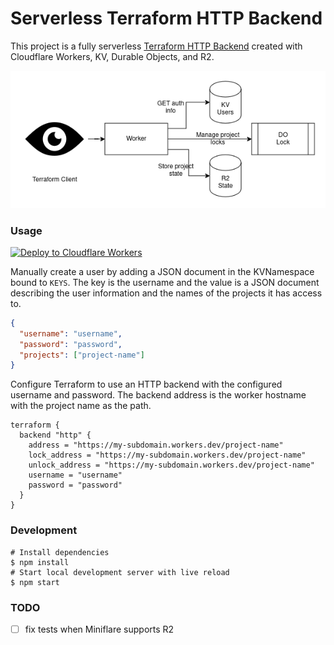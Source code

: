 # Serverless Terraform HTTP Backend

This project is a fully serverless [Terraform HTTP Backend](https://www.terraform.io/language/settings/backends/http) created with Cloudflare Workers, KV, Durable Objects, and R2.


![diagram](./tfstate-edge.png)

### Usage
[![Deploy to Cloudflare Workers](https://deploy.workers.cloudflare.com/button)](https://deploy.workers.cloudflare.com/?url=https://github.com/broswen/tfstate-edge)

Manually create a user by adding a JSON document in the KVNamespace bound to `KEYS`. The key is the username and the value is a JSON document describing the user information and the names of the projects it has access to.
```json
{
  "username": "username",
  "password": "password",
  "projects": ["project-name"]
}
```

Configure Terraform to use an HTTP backend with the configured username and password. The backend address is the worker hostname with the project name as the path.
```hcl
terraform {
  backend "http" {
    address = "https://my-subdomain.workers.dev/project-name"
    lock_address = "https://my-subdomain.workers.dev/project-name"
    unlock_address = "https://my-subdomain.workers.dev/project-name"
    username = "username"
    password = "password"
  }
}
```

### Development

```shell
# Install dependencies
$ npm install
# Start local development server with live reload
$ npm start
```

### TODO
- [ ] fix tests when Miniflare supports R2
